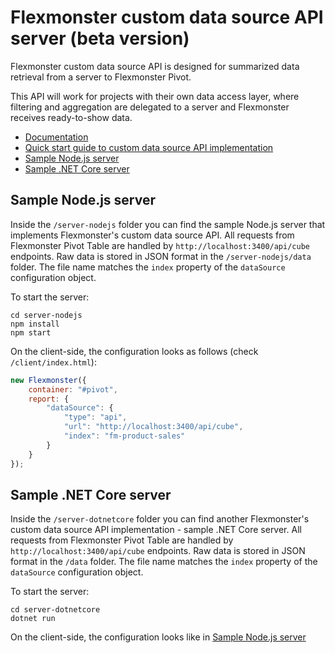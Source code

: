 # Flexmonster custom data source API server (beta version)

Flexmonster custom data source API is designed for summarized data retrieval from a server to Flexmonster Pivot.

This API will work for projects with their own data access layer, where filtering and aggregation are delegated to a server and Flexmonster receives ready-to-show data.

- [Documentation](https://github.com/flexmonster/api-data-source/wiki/API-documentation)
- [Quick start guide to custom data source API implementation](https://github.com/flexmonster/api-data-source/wiki/Quick-start-guide)
- [Sample Node.js server](#sample-nodejs-server)
- [Sample .NET Core server](#sample-net-core-server)

## Sample Node.js server

Inside the `/server-nodejs` folder you can find the sample Node.js server that implements Flexmonster's custom data source API. All requests from Flexmonster Pivot Table are handled by `http://localhost:3400/api/cube` endpoints. Raw data is stored in JSON format in the `/server-nodejs/data` folder. The file name matches the `index` property of the `dataSource` configuration object.

To start the server:

```
cd server-nodejs
npm install
npm start
```

On the client-side, the configuration looks as follows (check `/client/index.html`):
```javascript
new Flexmonster({
    container: "#pivot",
    report: {
        "dataSource": {
            "type": "api",
            "url": "http://localhost:3400/api/cube",
            "index": "fm-product-sales"
        }
    }
});
```

## Sample .NET Core server

Inside the `/server-dotnetcore` folder you can find another Flexmonster's custom data source API implementation - sample .NET Core server. All requests from Flexmonster Pivot Table are handled by `http://localhost:3400/api/cube` endpoints. Raw data is stored in JSON format in the `/data` folder. The file name matches the `index` property of the `dataSource` configuration object.

To start the server:

```
cd server-dotnetcore
dotnet run
```

On the client-side, the configuration looks like in [Sample Node.js server](#sample-nodejs-server)